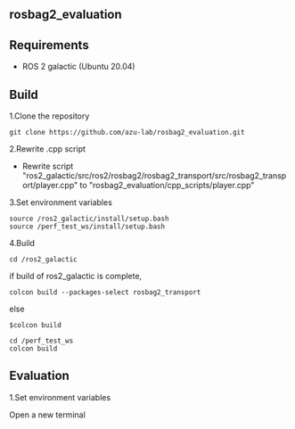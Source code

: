 ## rosbag2_evaluation


## Requirements
- ROS 2 galactic (Ubuntu 20.04)

## Build
1.Clone the repository
```
git clone https://github.com/azu-lab/rosbag2_evaluation.git
```

2.Rewrite .cpp script
- Rewrite script "ros2_galactic/src/ros2/rosbag2/rosbag2_transport/src/rosbag2_transport/player.cpp" to "rosbag2_evaluation/cpp_scripts/player.cpp"


3.Set environment variables
```
source /ros2_galactic/install/setup.bash
source /perf_test_ws/install/setup.bash
```
4.Build
```
cd /ros2_galactic
```
if build of ros2_galactic is complete, 
```
colcon build --packages-select rosbag2_transport
```
else
```
$colcon build
```
```
cd /perf_test_ws
colcon build
```
## Evaluation
1.Set environment variables

Open a new terminal
```
```
